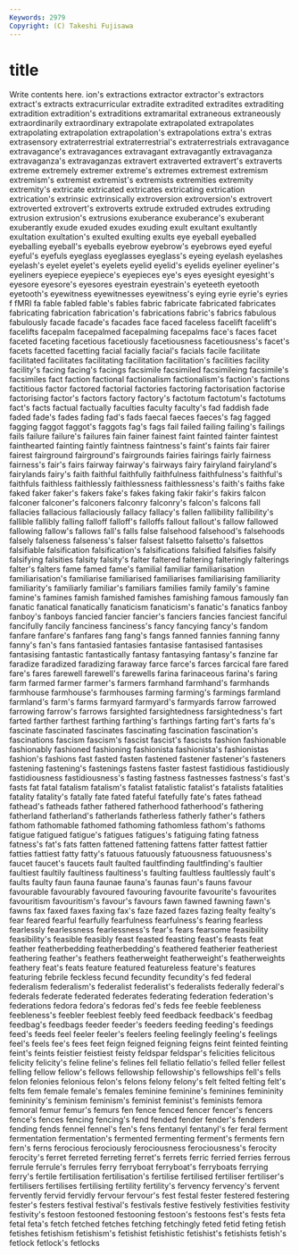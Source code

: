 ```yaml
---
Keywords: 2979 
Copyright: (C) Takeshi Fujisawa
---
```


# title

Write contents here.
ion's extractions extractor extractor's
extractors extract's extracts extracurricular extradite extradited extradites extraditing extradition extradition's
extraditions extramarital extraneous extraneously extraordinarily extraordinary extrapolate extrapolated extrapolates extrapolating
extrapolation extrapolation's extrapolations extra's extras extrasensory extraterrestrial extraterrestrial's extraterrestrials extravagance
extravagance's extravagances extravagant extravagantly extravaganza extravaganza's extravaganzas extravert extraverted extravert's
extraverts extreme extremely extremer extreme's extremes extremest extremism extremism's extremist
extremist's extremists extremities extremity extremity's extricate extricated extricates extricating extrication
extrication's extrinsic extrinsically extroversion extroversion's extrovert extroverted extrovert's extroverts extrude
extruded extrudes extruding extrusion extrusion's extrusions exuberance exuberance's exuberant exuberantly
exude exuded exudes exuding exult exultant exultantly exultation exultation's exulted
exulting exults eye eyeball eyeballed eyeballing eyeball's eyeballs eyebrow eyebrow's
eyebrows eyed eyeful eyeful's eyefuls eyeglass eyeglasses eyeglass's eyeing eyelash
eyelashes eyelash's eyelet eyelet's eyelets eyelid eyelid's eyelids eyeliner eyeliner's
eyeliners eyepiece eyepiece's eyepieces eye's eyes eyesight eyesight's eyesore eyesore's
eyesores eyestrain eyestrain's eyeteeth eyetooth eyetooth's eyewitness eyewitnesses eyewitness's eying
eyrie eyrie's eyries f fMRI fa fable fabled fable's fables
fabric fabricate fabricated fabricates fabricating fabrication fabrication's fabrications fabric's fabrics
fabulous fabulously facade facade's facades face faced faceless facelift facelift's
facelifts facepalm facepalmed facepalming facepalms face's faces facet faceted faceting
facetious facetiously facetiousness facetiousness's facet's facets facetted facetting facial facially
facial's facials facile facilitate facilitated facilitates facilitating facilitation facilitation's facilities
facility facility's facing facing's facings facsimile facsimiled facsimileing facsimile's facsimiles
fact faction factional factionalism factionalism's faction's factions factitious factor factored
factorial factories factoring factorisation factorise factorising factor's factors factory factory's
factotum factotum's factotums fact's facts factual factually faculties faculty faculty's
fad faddish fade faded fade's fades fading fad's fads faecal
faeces faeces's fag fagged fagging faggot faggot's faggots fag's fags
fail failed failing failing's failings fails failure failure's failures fain
fainer fainest faint fainted fainter faintest fainthearted fainting faintly faintness
faintness's faint's faints fair fairer fairest fairground fairground's fairgrounds fairies
fairings fairly fairness fairness's fair's fairs fairway fairway's fairways fairy
fairyland fairyland's fairylands fairy's faith faithful faithfully faithfulness faithfulness's faithful's
faithfuls faithless faithlessly faithlessness faithlessness's faith's faiths fake faked faker
faker's fakers fake's fakes faking fakir fakir's fakirs falcon falconer
falconer's falconers falconry falconry's falcon's falcons fall fallacies fallacious fallaciously
fallacy fallacy's fallen fallibility fallibility's fallible fallibly falling falloff falloff's
falloffs fallout fallout's fallow fallowed fallowing fallow's fallows fall's falls
false falsehood falsehood's falsehoods falsely falseness falseness's falser falsest falsetto
falsetto's falsettos falsifiable falsification falsification's falsifications falsified falsifies falsify falsifying
falsities falsity falsity's falter faltered faltering falteringly falterings falter's falters
fame famed fame's familial familiar familiarisation familiarisation's familiarise familiarised familiarises
familiarising familiarity familiarity's familiarly familiar's familiars families family family's famine
famine's famines famish famished famishes famishing famous famously fan fanatic
fanatical fanatically fanaticism fanaticism's fanatic's fanatics fanboy fanboy's fanboys fancied
fancier fancier's fanciers fancies fanciest fanciful fancifully fancily fanciness fanciness's
fancy fancying fancy's fandom fanfare fanfare's fanfares fang fang's fangs
fanned fannies fanning fanny fanny's fan's fans fantasied fantasies fantasise
fantasised fantasises fantasising fantastic fantastically fantasy fantasying fantasy's fanzine far
faradize faradized faradizing faraway farce farce's farces farcical fare fared
fare's fares farewell farewell's farewells farina farinaceous farina's faring farm
farmed farmer farmer's farmers farmhand farmhand's farmhands farmhouse farmhouse's farmhouses
farming farming's farmings farmland farmland's farm's farms farmyard farmyard's farmyards
farrow farrowed farrowing farrow's farrows farsighted farsightedness farsightedness's fart farted
farther farthest farthing farthing's farthings farting fart's farts fa's fascinate
fascinated fascinates fascinating fascination fascination's fascinations fascism fascism's fascist fascist's
fascists fashion fashionable fashionably fashioned fashioning fashionista fashionista's fashionistas fashion's
fashions fast fasted fasten fastened fastener fastener's fasteners fastening fastening's
fastenings fastens faster fastest fastidious fastidiously fastidiousness fastidiousness's fasting fastness
fastnesses fastness's fast's fasts fat fatal fatalism fatalism's fatalist fatalistic
fatalist's fatalists fatalities fatality fatality's fatally fate fated fateful fatefully
fate's fates fathead fathead's fatheads father fathered fatherhood fatherhood's fathering
fatherland fatherland's fatherlands fatherless fatherly father's fathers fathom fathomable fathomed
fathoming fathomless fathom's fathoms fatigue fatigued fatigue's fatigues fatigues's fatiguing
fating fatness fatness's fat's fats fatten fattened fattening fattens fatter
fattest fattier fatties fattiest fatty fatty's fatuous fatuously fatuousness fatuousness's
faucet faucet's faucets fault faulted faultfinding faultfinding's faultier faultiest faultily
faultiness faultiness's faulting faultless faultlessly fault's faults faulty faun fauna
faunae fauna's faunas faun's fauns favour favourable favourably favoured favouring
favourite favourite's favourites favouritism favouritism's favour's favours fawn fawned fawning
fawn's fawns fax faxed faxes faxing fax's faze fazed fazes
fazing fealty fealty's fear feared fearful fearfully fearfulness fearfulness's fearing
fearless fearlessly fearlessness fearlessness's fear's fears fearsome feasibility feasibility's feasible
feasibly feast feasted feasting feast's feasts feat feather featherbedding featherbedding's
feathered featherier featheriest feathering feather's feathers featherweight featherweight's featherweights feathery
feat's feats feature featured featureless feature's features featuring febrile feckless
fecund fecundity fecundity's fed federal federalism federalism's federalist federalist's federalists
federally federal's federals federate federated federates federating federation federation's federations
fedora fedora's fedoras fed's feds fee feeble feebleness feebleness's feebler
feeblest feebly feed feedback feedback's feedbag feedbag's feedbags feeder feeder's
feeders feeding feeding's feedings feed's feeds feel feeler feeler's feelers
feeling feelingly feeling's feelings feel's feels fee's fees feet feign
feigned feigning feigns feint feinted feinting feint's feints feistier feistiest
feisty feldspar feldspar's felicities felicitous felicity felicity's feline feline's felines
fell fellatio fellatio's felled feller fellest felling fellow fellow's fellows
fellowship fellowship's fellowships fell's fells felon felonies felonious felon's felons
felony felony's felt felted felting felt's felts fem female female's
females feminine feminine's feminines femininity femininity's feminism feminism's feminist feminist's
feminists femora femoral femur femur's femurs fen fence fenced fencer
fencer's fencers fence's fences fencing fencing's fend fended fender fender's
fenders fending fends fennel fennel's fen's fens fentanyl fentanyl's fer
feral ferment fermentation fermentation's fermented fermenting ferment's ferments fern fern's
ferns ferocious ferociously ferociousness ferociousness's ferocity ferocity's ferret ferreted ferreting
ferret's ferrets ferric ferried ferries ferrous ferrule ferrule's ferrules ferry
ferryboat ferryboat's ferryboats ferrying ferry's fertile fertilisation fertilisation's fertilise fertilised
fertiliser fertiliser's fertilisers fertilises fertilising fertility fertility's fervency fervency's fervent
fervently fervid fervidly fervour fervour's fest festal fester festered festering
fester's festers festival festival's festivals festive festively festivities festivity festivity's
festoon festooned festooning festoon's festoons fest's fests feta fetal feta's
fetch fetched fetches fetching fetchingly feted fetid feting fetish fetishes
fetishism fetishism's fetishist fetishistic fetishist's fetishists fetish's fetlock fetlock's fetlocks
